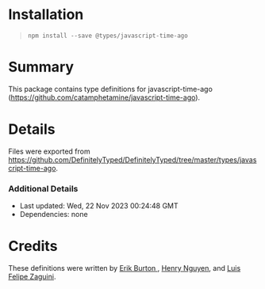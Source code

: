 # Installation
> `npm install --save @types/javascript-time-ago`

# Summary
This package contains type definitions for javascript-time-ago (https://github.com/catamphetamine/javascript-time-ago).

# Details
Files were exported from https://github.com/DefinitelyTyped/DefinitelyTyped/tree/master/types/javascript-time-ago.

### Additional Details
 * Last updated: Wed, 22 Nov 2023 00:24:48 GMT
 * Dependencies: none

# Credits
These definitions were written by [Erik Burton ](https://github.com/erikburt), [Henry Nguyen](https://github.com/HenryNguyen5), and [Luis Felipe Zaguini](https://github.com/zaguiini).
